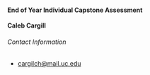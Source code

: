 #### End of Year Individual Capstone Assessment
**Caleb Cargill**
  
  
###### Contact Information
* cargilch@mail.uc.edu
